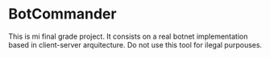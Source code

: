 # BotCommander
This is mi final grade project. It consists on a real botnet implementation based in client-server arquitecture.
Do not use this tool for ilegal purpouses.
